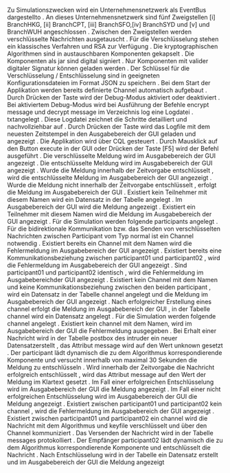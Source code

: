 Zu Simulationszwecken wird ein Unternehmensnetzwerk als EventBus dargestellto .
An dieses Unternehmensnetzwerk sind fünf Zweigstellen [i] BranchHKG, [ii] BranchCPT, [iii] BranchSFO,[iv] BranchSYD und [v] und BranchWUH angeschlossen .
Zwischen den Zweigstellen werden verschlüsselte Nachrichten ausgetauscht .
Für die Verschlüsselung stehen ein klassisches Verfahren und RSA zur Verfügung .
Die kryptographischen Algorithmen sind in austauschbaren Komponenten gekapselt .
Die Komponenten als jar sind digital signiert .
Nur Komponenten mit valider digitaler Signatur können geladen werden .
Der Schlüssel für die Verschlüsselung / Entschlüsselung sind in geeigneten Konfigurationsdateien im Format JSON zu speichern .
Bei dem Start der Applikation werden bereits definierte Channel automatisch aufgebaut .
Durch Drücken der Taste wird der Debug-Modus aktiviert oder deaktiviert .
Bei aktiviertem Debug-Modus wird bei Ausführung der Befehle encrypt message und decrypt message im Verzeichnis log eine Logdatei .
txtangelegt .
Diese Logdatei zeichnet die Schritte detailliert und nachvollziehbar auf .
Durch Drücken der Taste wird das Logfile mit dem neuesten Zeitstempel in den Ausgabebereich der GUI geladen und angezeigt .
Die Applikation wird über CQL gesteuert .
Durch Mausklick auf den Button execute in der GUI oder Drücken der Taste [F5] wird der Befehl ausgeführt .
Die verschlüsselte Meldung wird im Ausgabebereich der GUI angezeigt .
Die entschlüsselte Meldung wird im Ausgabebereich der GUI angezeigt .
Wurde die Meldung innerhalb der Zeitvorgabe entschlüsselt , wird die entschlüsselte Meldung im Ausgabebereich der GUI angezeigt .
Wurde die Meldung nicht innerhalb der Zeitvorgabe entschlüsselt , erfolgt die Meldung im Ausgabebereich der GUI .
Existiert kein Teilnehmer mit diesem Namen wird ein Datensatz in der Tabelle angelegt .
Im Ausgabebereich der GUI wird die Meldung angezeigt .
Existiert ein Teilnehmer mit diesem Namen wird die Meldung im Ausgabebereich der GUI angezeigt .
Für die Simulation werden folgende participants angelegt .
Für die bidirektionale Kommunikation bzw. das Senden von verschlüsselten Nachrichten zwischen Participant vom Typ normal ist ein Channel notwendig .
Existiert bereits ein Channel mit dem Namen wird die Fehlermeldung im Ausgabebereich der GUI angezeigt .
Existiert bereits eine Kommunikationsbeziehung zwischen participant01 und participant02 , wird die Fehlermeldung im Ausgabebereich der GUI angezeigt .
Sind participant01 und participant02 identisch , wird die Fehlermeldung im Ausgabebereichder GUI angezeigt .
Existiert kein Channel mit dem Namen und keine Kommunikationsbeziehung zwischen den beiden participant , wird ein Datensatz in der Tabelle channel angelegt und die Meldung im Ausgabebereich der GUI angezeigt .
Nach erfolgreicher Erstellung eines channel erfolgt die Meldung im Ausgabebereich der GUI , in der Tabelle channel wird ein Datensatz angelegt .
Für die Simulation werden folgende channel angelegt .
Existiert kein channel mit dem Namen, wird im Ausgabebereich der GUI die Fehlermeldung ausgegeben .
Bei Erhalt einer Nachricht wird in der Tabelle postbox des intruder ein neuer Datensatzerstellt , das Attribut message wird auf den Wert unknown gesetzt .
Der participant lädt dynamisch die zu dem Algorithmus korrespondierende Komponente und versucht innerhalb von maximal 30 Sekunden die Meldung zu entschlüsseln .
Wird innerhalb der Zeitvorgabe die Nachricht erfolgreich entschlüsselt , wird das Attribut message auf den Wert der Meldung im Klartext gesetzt .
Im Fall einer erfolgreichen Entschlüsselung wird im Ausgabebereich der GUI die Meldung angezeigt .
Im Fall einer nicht erfolgreichen Entschlüsselung wird im Ausgabebereich der GUI die Meldung angezeigt .
Existiert zwischen participant01 und participant02 kein channel , wird die Fehlermeldung im Ausgabebereich der GUI angezeigt .
Existiert zwischen participant01 und participant02 ein channel wird die Nachricht mit dem Algorithmus und keyfile verschlüsselt und über den Channel kommuniziert .
Das Versenden der Nachricht wird in der Tabelle messages protokolliert .
Der Empfänger participant02 lädt dynamisch die zu dem Algorithmus korrespondierende Komponente und entschlüsselt die Nachricht .
Nach Entschlüsselung wird in der Tabelle ein Datensatz erstellt und im Ausgabebereich der GUI die Meldung angezeigt
